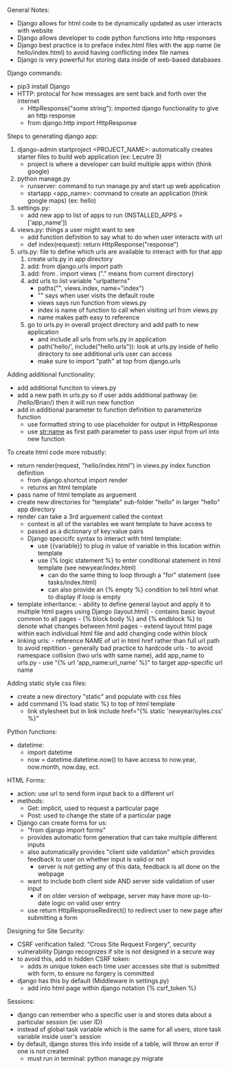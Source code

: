 General Notes:
- Django allows for html code to be dynamically updated as user interacts with website
- Django allows developer to code python functions into http responses
- Django best practice is to preface index.html files with the app name (ie hello/index.html) to avoid having conflicting index file names
- Django is very powerful for storing data inside of web-based databases


Django commands:
- pip3 install Django
- HTTP: protocal for how messages are sent back and forth over the internet
    - HttpResponse("some string"): imported django functionality to give an http response
    - from django.http import HttpResponse


Steps to generating django app:
1) django-admin startproject <PROJECT_NAME>: automatically creates starter files to build web application (ex: Lecutre 3)
    - project is where a developer can build multiple apps within (think google)
2) python manage.py 
    - runserver: command to run manage.py and start up web application
    - startapp <app_name>: command to create an application (think google maps) (ex: hello)
3) settings.py:
    - add new app to list of apps to run (INSTALLED_APPS = ['app_name'])
4) views.py: things a user might want to see
    - add function definition to say what to do when user interacts with url
    - def index(request):
        return HttpResponse("response")
5) urls.py: file to define which urls are available to interact with for that app
    1) create urls.py in app directory
    2) add: from django.urls import path
    3) add: from . import views ("." means from current directory)
    4) add urls to list variable "urlpatterns"
        - paths("", views.index, name="index")
        - "" says when user visits the default route
        - views says run function from views.py
        - index is name of function to call when visiting url from views.py
        - name makes path easy to reference
    5) go to urls.py in overall project directory and add path to new application
        - and include all urls from urls.py in application
        - path('hello/', include("hello.urls")): look at urls.py inside of hello directory to see additional urls user can access
        - make sure to import "path" at top from django.urls


Adding additional functionality:
- add additional funciton to views.py
- add a new path in urls.py so if user adds additional pathway (ie: /hello/Brian/) then it will run new function
- add in additional parameter to function definition to parameterize function
    - use formatted string to use placeholder for output in HttpResponse
    - use <str:name> as first path parameter to pass user input from url into new function
        
        
To create html code more robustly:
- return render(request, "hello/index.html") in views.py index function definition
    - from django.shortcut import render
    - returns an html template 
- pass name of html template as arguement
- create new directories for "template" sub-folder "hello" in larger "hello" app directory
- render can take a 3rd arguement called the context
    - context is all of the variables we want template to have access to
    - passed as a dictionary of key:value pairs
    - Django specicifc syntax to interact with html template:
        - use {{variable}} to plug in value of variable in this location within template
        - use {% logic statement %} to enter conditional statement in html template (see newyear/index.html)
            - can do the same thing to loop through a "for" statement (see tasks/index.html)
            - can also provide an {% empty %} condition to tell html what to display if loop is empty
- template inheritance:
        - ability to define general layout and apply it to multiple html pages using Django (layout.html)
        - contains basic layout common to all pages
        - {% block body %} and {% endblock %} to denote what changes between html pages
        - extend layout html page within each individual html file and add changing code within block
- linking urls:
        - reference NAME of url in html href rather than full url path to avoid repitition
            - generally bad practice to hardcode urls
        - to avoid namespace collision (two urls with same name), add app_name to urls.py
            - use "{% url 'app_name:url_name' %}" to target app-specific url name
        
        
Adding static style css files:        
- create a new directory "static" and populate with css files
- add command {% load static %} to top of html template
    - link stylesheet but in link include href="{% static 'newyear/syles.css' %}"

        
Python functions:
- datetime:
    - import datetime
    - now = datetime.datetime.now() to have access to now.year, now.month, now.day, ect.
      
      
HTML Forms:
- action: use url to send form input back to a different url
- methods:
    - Get: implicit, used to request a particular page
    - Post: used to change the state of a particular page
- Django can create forms for us:
    - "from django import forms"
    - provides automatic form generation that can take multiple different inputs
    - also automatically provides "client side validation" which provides feedback to user on whether input is valid or not
        - server is not getting any of this data, feedback is all done on the webpage
    - want to include both client side AND server side validation of user input
        - if on older version of webpage, server may have more up-to-date logic on valid user entry
    - use return HttpResponseRedirect() to redirect user to new page after submitting a form


Designing for Site Security:
- CSRF verification failed: "Cross Site Request Forgery", security vulnerability Django recognizes if site is not designed in a secure way
- to avoid this, add in hidden CSRF token:
    - adds in unique token each time user accesses site that is submitted with form, to ensure no forgery is committed
- django has this by default (Middleware in settings.py)
    - add into html page within django notation {% csrf_token %}
        
        
Sessions:
- django can remember who a specific user is and stores data about a particular session (ie: user ID)
- instead of global task variable which is the same for all users, store task variable inside user's session
- by default, django stores this info inside of a table, will throw an error if one is not created
    - must run in terminal: python manage.py migrate


